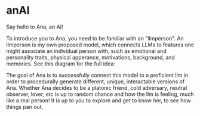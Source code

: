 # anAI
Say hello to Ana, an AI!

To introduce you to Ana, you need to be familiar with an "llmperson". An llmperson is my own proposed model, which connects LLMs to features one might associate an individual person with, such as emotional and personality traits, physical apperance, motivations, background, and memories. See this diagram for the full idea:

The goal of Ana is to successfully connect this model to a proficient llm in order to procedurally generate different, unique, interactable versions of Ana. Whether Ana decides to be a platonic friend, cold adversary, neutral observer, lover, etc is up to random chance and how the llm is feeling, much like a real person! It is up to you to explore and get to know her, to see how things pan out.
